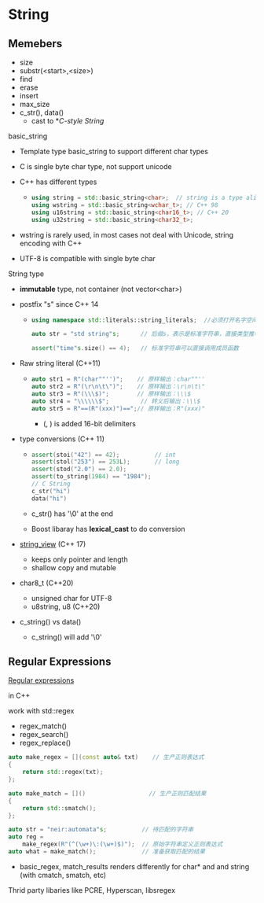 # String

## Memebers

* size
* substr\(&lt;start&gt;,&lt;size&gt;\)
* find
* erase
* insert
* max\_size
* c\_str(), data()
  * cast to **C-style String*
  

basic\_string

* Template type basic\_string to support different char types 
* C is single byte char type, not support unicode
* C++ has different types
  
  * ```cpp
    using string = std::basic_string<char>;  // string is a type alias
    using wstring = std::basic_string<wchar_t>; // C++ 98
    using u16string = std::basic_string<char16_t>; // C++ 20
    using u32string = std::basic_string<char32_t>;
    ```

* wstring is rarely used, in most cases not deal with Unicode, string encoding with C++
* UTF-8 is compatible with single byte char

String type

* **immutable** type, not container \(not vector&lt;char&gt;\)
* postfix "s" since C++ 14

  * ```cpp
    using namespace std::literals::string_literals;  //必须打开名字空间

    auto str = "std string"s;      // 后缀s，表示是标准字符串，直接类型推导

    assert("time"s.size() == 4);   // 标准字符串可以直接调用成员函数
    ```

* Raw string literal \(C++11\)

  * ```cpp
    auto str1 = R"(char""'')";    // 原样输出：char""''
    auto str2 = R"(\r\n\t\")";    // 原样输出：\r\n\t\"
    auto str3 = R"(\\\$)";        // 原样输出：\\\$
    auto str4 = "\\\\\\$";         // 转义后输出：\\\$
    auto str5 = R"==(R"(xxx)")==";// 原样输出：R"(xxx)"
    ```

    * \(, \) is added 16-bit delimiters

* type conversions \(C++ 11\)

  * ```cpp
    assert(stoi("42") == 42);          // int
    assert(stol("253") == 253L);       // long
    assert(stod("2.0") == 2.0);
    assert(to_string(1984) == "1984");
    // C String
    c_str("hi")
    data("hi")
    ```

  * c_str() has '\0' at the end 
  * Boost libaray has **lexical_cast** to do conversion
* [string\_view](https://en.cppreference.com/w/cpp/string/basic_string_view) \(C++ 17\)

  * keeps only pointer and length
  * shallow copy and mutable

* char8\_t \(C++20\)
  * unsigned char for UTF-8
  * u8string, u8 \(C++20\)
* c\_string\(\) vs data\(\)
  * c\_string\(\) will add '\0'

## Regular Expressions

[Regular expressions](https://www.pcre.org/)

in C++

work with std::regex

* regex\_match\(\)
* regex\_search\(\)
* regex\_replace\(\)

```cpp
auto make_regex = [](const auto& txt)    // 生产正则表达式
{
    return std::regex(txt);
};

auto make_match = []()                  // 生产正则匹配结果
{
    return std::smatch();
};

auto str = "neir:automata"s;          // 待匹配的字符串
auto reg = 
    make_regex(R"(^(\w+)\:(\w+)$)");  // 原始字符串定义正则表达式
auto what = make_match();             // 准备获取匹配的结果
```

* basic_regex, match_results renders differently for char* and and string (with cmatch, smatch, etc)

Thrid party libaries like PCRE, Hyperscan, libsregex